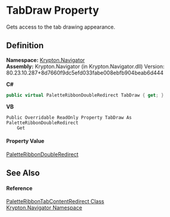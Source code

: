 # TabDraw Property


Gets access to the tab drawing appearance.



## Definition
**Namespace:** <a href="a21ac074-d119-3dc6-bd1c-d3a12c0128bc.md">Krypton.Navigator</a>  
**Assembly:** Krypton.Navigator (in Krypton.Navigator.dll) Version: 80.23.10.287+8d7660f9dc5efd033fabe008ebfb904beab6d444

**C#**
``` C#
public virtual PaletteRibbonDoubleRedirect TabDraw { get; }
```
**VB**
``` VB
Public Overridable ReadOnly Property TabDraw As PaletteRibbonDoubleRedirect
	Get
```



#### Property Value
<a href="39f941d1-a7b9-6030-f7c9-f63274b33c0d.md">PaletteRibbonDoubleRedirect</a>

## See Also


#### Reference
<a href="8ca105c4-ec42-e5fe-555c-99fc86a5179f.md">PaletteRibbonTabContentRedirect Class</a>  
<a href="a21ac074-d119-3dc6-bd1c-d3a12c0128bc.md">Krypton.Navigator Namespace</a>  

